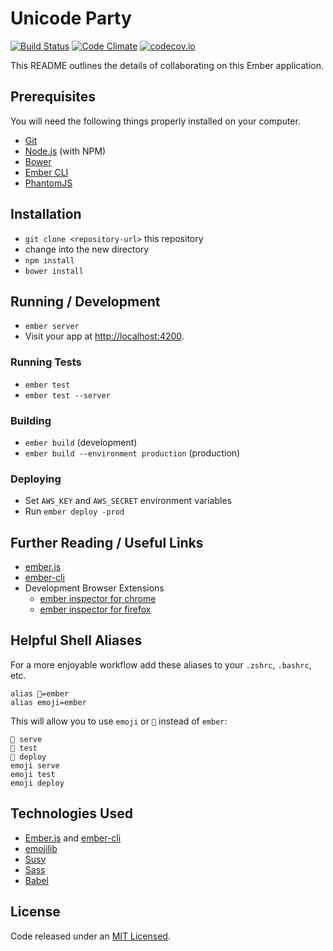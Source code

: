 # Unicode Party

[![Build Status](https://travis-ci.org/TruthfulTechnology/unicode.party.svg?branch=master)](https://travis-ci.org/TruthfulTechnology/unicode.party)
[![Code Climate](https://codeclimate.com/github/TruthfulTechnology/unicode.party/badges/gpa.svg)](https://codeclimate.com/github/TruthfulTechnology/unicode.party)
[![codecov.io](http://codecov.io/github/TruthfulTechnology/unicode.party/coverage.svg?branch=master)](http://codecov.io/github/TruthfulTechnology/unicode.party?branch=master)

This README outlines the details of collaborating on this Ember application.

## Prerequisites

You will need the following things properly installed on your computer.

* [Git](http://git-scm.com/)
* [Node.js](http://nodejs.org/) (with NPM)
* [Bower](http://bower.io/)
* [Ember CLI](http://www.ember-cli.com/)
* [PhantomJS](http://phantomjs.org/)

## Installation

* `git clone <repository-url>` this repository
* change into the new directory
* `npm install`
* `bower install`

## Running / Development

* `ember server`
* Visit your app at [http://localhost:4200](http://localhost:4200).

### Running Tests

* `ember test`
* `ember test --server`

### Building

* `ember build` (development)
* `ember build --environment production` (production)

### Deploying

* Set `AWS_KEY` and `AWS_SECRET` environment variables
* Run `ember deploy -prod`

## Further Reading / Useful Links

* [ember.js](http://emberjs.com/)
* [ember-cli](http://www.ember-cli.com/)
* Development Browser Extensions
  * [ember inspector for chrome](https://chrome.google.com/webstore/detail/ember-inspector/bmdblncegkenkacieihfhpjfppoconhi)
  * [ember inspector for firefox](https://addons.mozilla.org/en-US/firefox/addon/ember-inspector/)

## Helpful Shell Aliases

For a more enjoyable workflow add these aliases to your `.zshrc`, `.bashrc`, etc.

    alias 🐹=ember
    alias emoji=ember

This will allow you to use `emoji` or `🐹` instead of `ember`:

    🐹 serve
    🐹 test
    🐹 deploy
    emoji serve
    emoji test
    emoji deploy

## Technologies Used

- [Ember.js][] and [ember-cli][]
- [emojilib][]
- [Susy][]
- [Sass][]
- [Babel][]

[ember.js]: http://emberjs.com/
[ember-cli]: http://www.ember-cli.com/
[emojilib]: https://github.com/muan/emojilib
[susy]: http://susy.oddbird.net/
[sass]: http://sass-lang.com
[babel]: https://babeljs.io/

## License

Code released under an [MIT Licensed](http://th.mit-license.org/).
